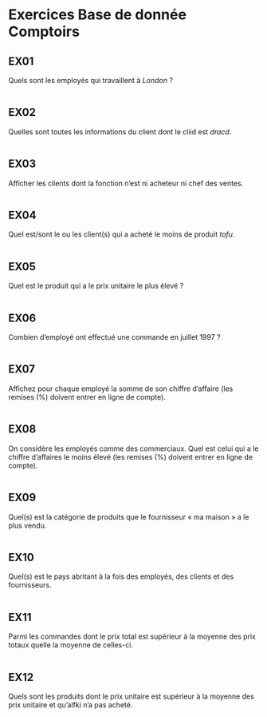 # Exercices Base de donnée Comptoirs
## EX01
Quels sont les employés qui travaillent à *London* ?
```SQL

```

## EX02
Quelles sont toutes les informations du client dont le cliid est *dracd*.
```SQL

```

## EX03
Afficher les clients dont la fonction n’est ni acheteur ni chef des ventes.
```SQL

```

## EX04
Quel est/sont le ou les client(s) qui a acheté le moins de produit *tofu*.
```SQL

```

## EX05
Quel est le produit qui a le prix unitaire le plus élevé ?
```SQL

```

## EX06
Combien d’employé ont effectué une commande en juillet 1997 ?
```SQL

```

## EX07
Affichez pour chaque employé la somme de son chiffre d’affaire (les remises (%) doivent entrer en ligne de compte).
```SQL

```

## EX08
On considère les employés comme des commerciaux. Quel est celui qui a le chiffre d’affaires le moins élevé (les remises (%) doivent entrer en ligne de compte).
```SQL

```

## EX09
Quel(s) est la catégorie de produits que le fournisseur « ma maison » a le plus vendu.
```SQL

```

## EX10
Quel(s) est le pays abritant à la fois des employés, des clients et des fournisseurs.
```SQL

```

## EX11
Parmi les commandes dont le prix total est supérieur à la moyenne des prix totaux quelle la moyenne de celles-ci.
```SQL

```

## EX12
Quels sont les produits dont le prix unitaire est supérieur à la moyenne des prix unitaire et qu’alfki n’a pas acheté.
```SQL

```